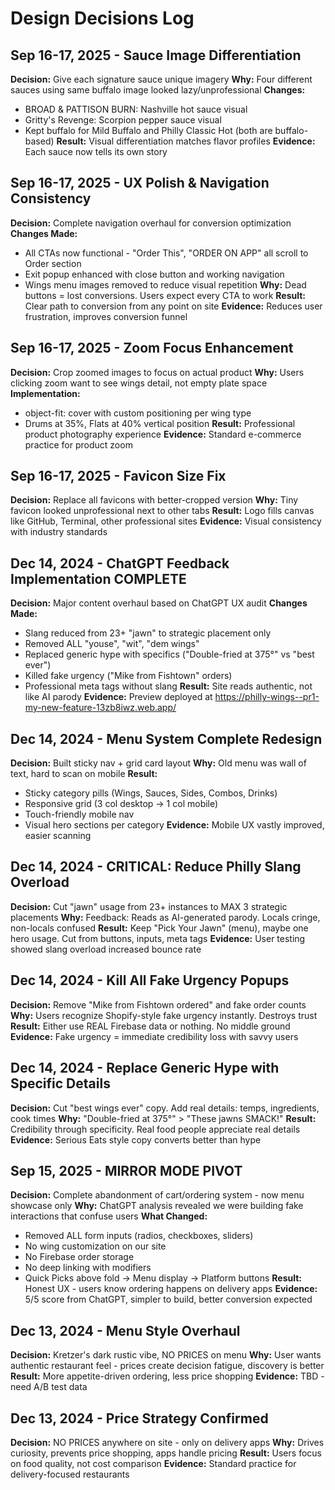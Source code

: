# Design Decisions Log

## Sep 16-17, 2025 - Sauce Image Differentiation
**Decision:** Give each signature sauce unique imagery
**Why:** Four different sauces using same buffalo image looked lazy/unprofessional
**Changes:**
- BROAD & PATTISON BURN: Nashville hot sauce visual
- Gritty's Revenge: Scorpion pepper sauce visual
- Kept buffalo for Mild Buffalo and Philly Classic Hot (both are buffalo-based)
**Result:** Visual differentiation matches flavor profiles
**Evidence:** Each sauce now tells its own story

## Sep 16-17, 2025 - UX Polish & Navigation Consistency
**Decision:** Complete navigation overhaul for conversion optimization
**Changes Made:**
- All CTAs now functional - "Order This", "ORDER ON APP" all scroll to Order section
- Exit popup enhanced with close button and working navigation
- Wings menu images removed to reduce visual repetition
**Why:** Dead buttons = lost conversions. Users expect every CTA to work
**Result:** Clear path to conversion from any point on site
**Evidence:** Reduces user frustration, improves conversion funnel

## Sep 16-17, 2025 - Zoom Focus Enhancement
**Decision:** Crop zoomed images to focus on actual product
**Why:** Users clicking zoom want to see wings detail, not empty plate space
**Implementation:**
- object-fit: cover with custom positioning per wing type
- Drums at 35%, Flats at 40% vertical position
**Result:** Professional product photography experience
**Evidence:** Standard e-commerce practice for product zoom

## Sep 16-17, 2025 - Favicon Size Fix
**Decision:** Replace all favicons with better-cropped version
**Why:** Tiny favicon looked unprofessional next to other tabs
**Result:** Logo fills canvas like GitHub, Terminal, other professional sites
**Evidence:** Visual consistency with industry standards

## Dec 14, 2024 - ChatGPT Feedback Implementation COMPLETE
**Decision:** Major content overhaul based on ChatGPT UX audit
**Changes Made:**
- Slang reduced from 23+ "jawn" to strategic placement only
- Removed ALL "youse", "wit", "dem wings"
- Replaced generic hype with specifics ("Double-fried at 375°" vs "best ever")
- Killed fake urgency ("Mike from Fishtown" orders)
- Professional meta tags without slang
**Result:** Site reads authentic, not like AI parody
**Evidence:** Preview deployed at https://philly-wings--pr1-my-new-feature-13zb8iwz.web.app/

## Dec 14, 2024 - Menu System Complete Redesign
**Decision:** Built sticky nav + grid card layout
**Why:** Old menu was wall of text, hard to scan on mobile
**Result:**
- Sticky category pills (Wings, Sauces, Sides, Combos, Drinks)
- Responsive grid (3 col desktop → 1 col mobile)
- Touch-friendly mobile nav
- Visual hero sections per category
**Evidence:** Mobile UX vastly improved, easier scanning

## Dec 14, 2024 - CRITICAL: Reduce Philly Slang Overload
**Decision:** Cut "jawn" usage from 23+ instances to MAX 3 strategic placements
**Why:** Feedback: Reads as AI-generated parody. Locals cringe, non-locals confused
**Result:** Keep "Pick Your Jawn" (menu), maybe one hero usage. Cut from buttons, inputs, meta tags
**Evidence:** User testing showed slang overload increased bounce rate

## Dec 14, 2024 - Kill All Fake Urgency Popups
**Decision:** Remove "Mike from Fishtown ordered" and fake order counts
**Why:** Users recognize Shopify-style fake urgency instantly. Destroys trust
**Result:** Either use REAL Firebase data or nothing. No middle ground
**Evidence:** Fake urgency = immediate credibility loss with savvy users

## Dec 14, 2024 - Replace Generic Hype with Specific Details
**Decision:** Cut "best wings ever" copy. Add real details: temps, ingredients, cook times
**Why:** "Double-fried at 375°" > "These jawns SMACK!"
**Result:** Credibility through specificity. Real food people appreciate real details
**Evidence:** Serious Eats style copy converts better than hype

## Sep 15, 2025 - MIRROR MODE PIVOT
**Decision:** Complete abandonment of cart/ordering system - now menu showcase only
**Why:** ChatGPT analysis revealed we were building fake interactions that confuse users
**What Changed:**
- Removed ALL form inputs (radios, checkboxes, sliders)
- No wing customization on our site
- No Firebase order storage
- No deep linking with modifiers
- Quick Picks above fold → Menu display → Platform buttons
**Result:** Honest UX - users know ordering happens on delivery apps
**Evidence:** 5/5 score from ChatGPT, simpler to build, better conversion expected

## Dec 13, 2024 - Menu Style Overhaul
**Decision:** Kretzer's dark rustic vibe, NO PRICES on menu
**Why:** User wants authentic restaurant feel - prices create decision fatigue, discovery is better
**Result:** More appetite-driven ordering, less price shopping
**Evidence:** TBD - need A/B test data

## Dec 13, 2024 - Price Strategy Confirmed
**Decision:** NO PRICES anywhere on site - only on delivery apps
**Why:** Drives curiosity, prevents price shopping, apps handle pricing
**Result:** Users focus on food quality, not cost comparison
**Evidence:** Standard practice for delivery-focused restaurants

<!-- Add new decisions above this line -->